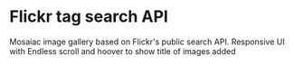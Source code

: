 # Flickr tag search API 
 Mosaiac image gallery based on Flickr's public search API. Responsive UI with Endless scroll and hoover to show title of images added
